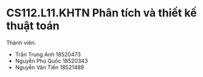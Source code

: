 # CS112.L11.KHTN Phân tích và thiết kế thuật toán

Thành viên:
- Trần Trung Anh 18520473
- Nguyễn Phú Quốc 18520343
- Nguyễn Văn Tiến 18521489




